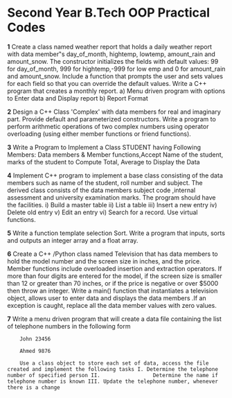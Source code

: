 # Second Year B.Tech OOP Practical Codes
**1**   Create a class named weather report that holds a daily weather report with data member‟s day_of_month, hightemp, lowtemp, amount_rain and amount_snow. The constructor             initializes the fields with default values: 99 for day_of_month, 999 for hightemp,-999 for low emp and 0 for amount_rain and amount_snow. Include a function that prompts           the user and sets values for each field so that you can override the default values. Write a C++ program that creates a monthly report.
        a) Menu driven program with options to Enter data and Display report
        b) Report Format
        
**2**   Design a C++ Class 'Complex' with data members for real and imaginary part. Provide default and parameterized constructors. Write a program to perform arithmetic                   operations of two complex numbers using operator overloading (using either member functions or friend functions).

**3**   Write a Program to Implement a Class STUDENT having Following Members: Data members & Member functions,Accept Name of the student, marks of the student to Compute Total,           Average to Display the Data

**4**   Implement C++ program to implement a base class consisting of the data members such as name of the student, roll number and subject. The derived class consists of the data         members subject code ,internal assessment and university examination marks. The program should have the facilities. 
        i) Build a master table 
        ii) List a table 
        iii) Insert a new entry 
        iv) Delete old entry 
        v) Edit an entry 
        vi) Search for a record. 
        Use virtual functions.
        
**5**   Write a function template selection Sort. Write a program that inputs, sorts and outputs an integer array and a float array.

**6**   Create a C++ /Python class named Television that has data members to hold the model number and the screen size in inches, and the price. Member functions include                 overloaded insertion and extraction operators. If more than four digits are entered for the model, if the screen size is smaller than 12 or greater than 70 inches, or if         the price is negative or over $5000 then throw an integer. Write a main() function that instantiates a television object, allows user to enter data and displays the data         members .If an exception is caught, replace all the data member values with zero values.

**7**   Write a menu driven program that will create a data file containing the list of telephone numbers in the following form

        John 23456
        
        Ahmed 9876
        
        Use a class object to store each set of data, access the file created and implement the following tasks I. Determine the telephone number of specified person II.                 Determine the name if telephone number is known III. Update the telephone number, whenever there is a change
